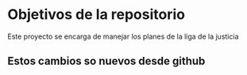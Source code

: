 # Objetivos de la repositorio

Este proyecto se encarga de manejar los planes de la liga de la justicia


## Estos cambios so nuevos desde github
